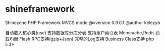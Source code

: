 shineframework
==============

Shinezone PHP Framework
MVCS mode
@vversion 0.9.0.1
@author kelezyb

自动载入核心类(use)
支持数据库分库分表,支持用户索引表
Memcache,Redis 负载均衡
Flash RPC支持(gzip+Json)
完整的Log支持
Business Class支持
php 5.3+
